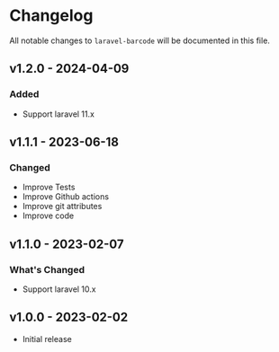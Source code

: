 # Changelog

All notable changes to `laravel-barcode` will be documented in this file.

## v1.2.0 - 2024-04-09

### Added

- Support laravel 11.x

## v1.1.1 - 2023-06-18

### Changed

- Improve Tests
- Improve Github actions
- Improve git attributes
- Improve code

## v1.1.0 - 2023-02-07

### What's Changed

- Support laravel 10.x

## v1.0.0 - 2023-02-02

- Initial release
